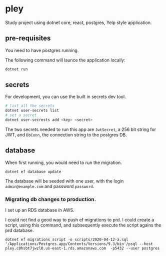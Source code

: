 # pley

Study project using dotnet core, react, postgres, Yelp style application.

## pre-requisites

You need to have postgres running. 

The following command will launce the application locally:

```bash
dotnet run
```

## secrets

For development, you can use the built in secrets dev tool.

```bash
# list all the secrets
dotnet user-secrets list
# set a secret
dotnet user-secrests add <key> <secret>
```

The two secrets needed to run this app are `JwtSecret`, a 256 bit string for JWT, and `DbConn`, the connection string to the postgres DB.

## database

When first running, you would need to run the migration.

``` 
dotnet ef database update
```

The database will be seeded with one user, with the login `admin@example.com` and password `password`.

### Migrating db changes to production.

I set up an RDS database in AWS.

I could not find a good way to push ef migrations to prd. I could create a script, using this command, and subsequently execute the script agains the prd database.

```
dotnet ef migrations script -o scripts/2020-04-12-a.sql
'/Applications/Postgres.app/Contents/Versions/9.3/bin'/psql --host pley.c0hsbt7jwzl0.us-east-1.rds.amazonaws.com  -p5432 --user postgres
```
